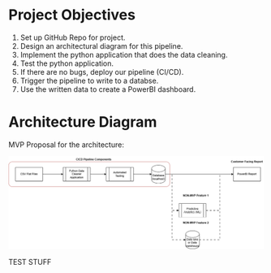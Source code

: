 # Project Objectives

1. Set up GitHub Repo for project.
2. Design an architectural diagram for this pipeline.
3. Implement the python application that does the data cleaning.
4. Test the python application.
5. If there are no bugs, deploy our pipeline (CI/CD).
6. Trigger the pipeline to write to a databse.
7. Use the written data to create a PowerBI dashboard.

# Architecture Diagram

MVP Proposal for the architecture:

![Image](POC_architecture.drawio.png)

TEST STUFF